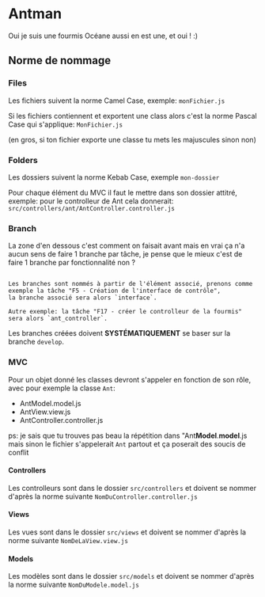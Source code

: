# Antman

Oui je suis une fourmis
Océane aussi en est une, et oui ! :)

## Norme de nommage

### Files

Les fichiers suivent la norme Camel Case, exemple: `monFichier.js`

Si les fichiers contiennent et exportent une class alors c'est la norme Pascal Case qui s'applique: `MonFichier.js`

(en gros, si ton fichier exporte une classe tu mets les majuscules sinon non)

### Folders

Les dossiers suivent la norme Kebab Case, exemple `mon-dossier`

Pour chaque élément du MVC il faut le mettre dans son dossier attitré, exemple: pour le controlleur de Ant cela donnerait:
`src/controllers/ant/AntController.controller.js`

### Branch

La zone d'en dessous c'est comment on faisait avant mais en vrai ça n'a aucun sens de faire 1 branche par tâche, je pense que le mieux c'est de faire 1 branche par fonctionnalité non ?

```

Les branches sont nommés à partir de l'élément associé, prenons comme exemple la tâche "F5 - Création de l'interface de contrôle",
la branche associé sera alors `interface`. 

Autre exemple: la tâche "F17 - créer le controlleur de la fourmis" sera alors `ant_controller`.
```

Les branches créées doivent **SYSTÉMATIQUEMENT** se baser sur la branche `develop`.

### MVC

Pour un objet donné les classes devront s'appeler en fonction de son rôle, avec pour exemple la classe `Ant`:
- AntModel.model.js
- AntView.view.js
- AntController.controller.js

ps: je sais que tu trouves pas beau la répétition dans "Ant**Model**.**model**.js mais sinon le fichier s'appelerait `Ant` partout et ça poserait des soucis de conflit

#### Controllers

Les controlleurs sont dans le dossier `src/controllers` et doivent
se nommer d'après la norme suivante `NomDuController.controller.js`

#### Views

Les vues sont dans le dossier `src/views` et doivent
se nommer d'après la norme suivante `NomDeLaView.view.js`

#### Models

Les modèles sont dans le dossier `src/models` et doivent
se nommer d'après la norme suivante `NomDuModele.model.js`
